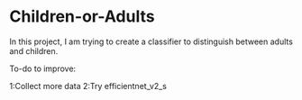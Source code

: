 # Children-or-Adults
In this project, I am trying to create a classifier to distinguish between adults and children.



To-do to improve:

1:Collect more data
2:Try efficientnet_v2_s


